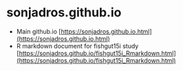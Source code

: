 # sonjadros.github.io
- Main github.io [https://sonjadros.github.io.html](https://sonjadros.github.io.html)
- R markdown document for fishgut15i study [https://sonjadros.github.io/fishgut15i_Rmarkdown.html](https://sonjadros.github.io/fishgut15i_Rmarkdown.html)
